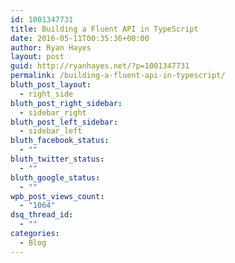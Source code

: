 ```yaml
---
id: 1001347731
title: Building a Fluent API in TypeScript
date: 2016-05-11T00:35:36+00:00
author: Ryan Hayes
layout: post
guid: http://ryanhayes.net/?p=1001347731
permalink: /building-a-fluent-api-in-typescript/
bluth_post_layout:
  - right_side
bluth_post_right_sidebar:
  - sidebar_right
bluth_post_left_sidebar:
  - sidebar_left
bluth_facebook_status:
  - ""
bluth_twitter_status:
  - ""
bluth_google_status:
  - ""
wpb_post_views_count:
  - "1064"
dsq_thread_id:
  - ""
categories:
  - Blog
---
```

